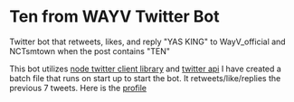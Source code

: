 # Ten from WAYV Twitter Bot
Twitter bot that retweets, likes, and reply "YAS KING" to WayV_official and NCTsmtown when the post contains "TEN"

This bot utilizes [node twitter client library]( https://www.npmjs.com/package/twitter) and [twitter api](https://developer.twitter.com/en/docs/twitter-api/v1) 
I have created a batch file that runs on start up to start the bot. It retweets/like/replies the previous 7 tweets.
Here is the [profile](https://twitter.com/nctTenApi)
